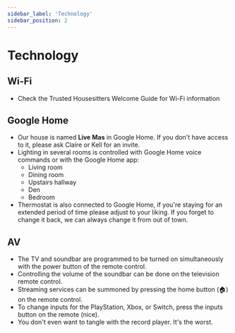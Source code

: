 ```yaml
---
sidebar_label: 'Technology'
sidebar_position: 2
---
```


# Technology

## Wi-Fi 
- Check the Trusted Housesitters Welcome Guide for Wi-Fi information

## Google Home
- Our house is named **Live Mas** in Google Home. If you don't have access to it, please ask Claire or Kell for an invite.
- Lighting in several rooms is controlled with Google Home voice commands or with the Google Home app:
    - Living room
    - Dining room
    - Upstairs hallway
    - Den
    - Bedroom
- Thermostat is also connected to Google Home, if you're staying for an extended period of time please adjust to your liking. If you forget to change it back, we can always change it from out of town.

## AV
- The TV and soundbar are programmed to be turned on simultaneously with the power button of the remote control.
- Controlling the volume of the soundbar can be done on the television remote control.
- Streaming services can be summoned by pressing the home button (🏠) on the remote control.
- To change inputs for the PlayStation, Xbox, or Switch, press the inputs button on the remote (nice).
- You don't even want to tangle with the record player. It's the worst.